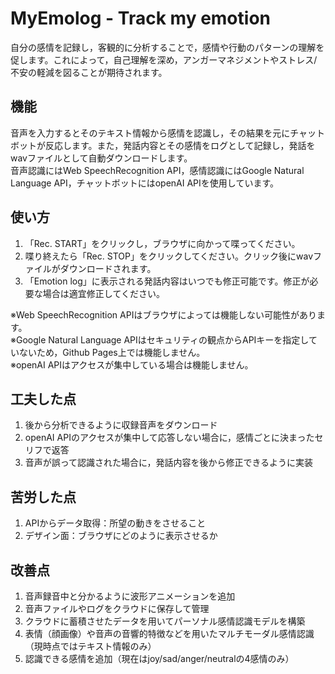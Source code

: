 # MyEmolog - Track my emotion
自分の感情を記録し，客観的に分析することで，感情や行動のパターンの理解を促します。これによって，自己理解を深め，アンガーマネジメントやストレス/不安の軽減を図ることが期待されます。  

## 機能  
音声を入力するとそのテキスト情報から感情を認識し，その結果を元にチャットボットが反応します。また，発話内容とその感情をログとして記録し，発話をwavファイルとして自動ダウンロードします。  
音声認識にはWeb SpeechRecognition API，感情認識にはGoogle Natural Language API，チャットボットにはopenAI APIを使用しています。  

## 使い方  
1. 「Rec. START」をクリックし，ブラウザに向かって喋ってください。
2. 喋り終えたら「Rec. STOP」をクリックしてください。クリック後にwavファイルがダウンロードされます。
3. 「Emotion log」に表示される発話内容はいつでも修正可能です。修正が必要な場合は適宜修正してください。  

※Web SpeechRecognition APIはブラウザによっては機能しない可能性があります。  
※Google Natural Language APIはセキュリティの観点からAPIキーを指定していないため，Github Pages上では機能しません。  
※openAI APIはアクセスが集中している場合は機能しません。
  
## 工夫した点
1. 後から分析できるように収録音声をダウンロード
2. openAI APIのアクセスが集中して応答しない場合に，感情ごとに決まったセリフで返答
3. 音声が誤って認識された場合に，発話内容を後から修正できるように実装

## 苦労した点 
1. APIからデータ取得：所望の動きをさせること
2. デザイン面：ブラウザにどのように表示させるか

## 改善点
1. 音声録音中と分かるように波形アニメーションを追加
2. 音声ファイルやログをクラウドに保存して管理
3. クラウドに蓄積させたデータを用いてパーソナル感情認識モデルを構築
4. 表情（顔画像）や音声の音響的特徴などを用いたマルチモーダル感情認識（現時点ではテキスト情報のみ）
5. 認識できる感情を追加（現在はjoy/sad/anger/neutralの4感情のみ）
